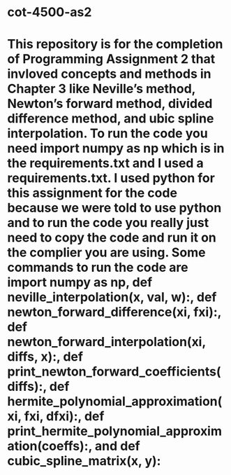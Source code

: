 # cot-4500-as2

# This repository is for the completion of Programming Assignment 2 that invloved concepts and methods in Chapter 3 like Neville’s method, Newton’s forward method, divided difference method, and ubic spline interpolation. To run the code you need import numpy as np which is in the requirements.txt and I used a requirements.txt. I used python for this assignment for the code because we were told to use python and to run the code you really just need to copy the code and run it on the complier you are using. Some commands to run the code are import numpy as np, def neville_interpolation(x, val, w):, def newton_forward_difference(xi, fxi):, def newton_forward_interpolation(xi, diffs, x):, def print_newton_forward_coefficients(diffs):, def hermite_polynomial_approximation(xi, fxi, dfxi):, def print_hermite_polynomial_approximation(coeffs):, and def cubic_spline_matrix(x, y):
